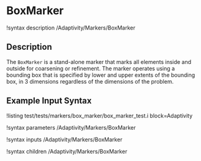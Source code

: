 # BoxMarker

!syntax description /Adaptivity/Markers/BoxMarker

## Description

The `BoxMarker` is a stand-alone marker that marks all
elements inside and outside for coarsening or refinement. The marker
operates using a bounding box that is specified by lower and upper
extents of the bounding box, in 3 dimensions regardless of the
dimensions of the problem.


## Example Input Syntax

!listing test/tests/markers/box_marker/box_marker_test.i block=Adaptivity

!syntax parameters /Adaptivity/Markers/BoxMarker

!syntax inputs /Adaptivity/Markers/BoxMarker

!syntax children /Adaptivity/Markers/BoxMarker
